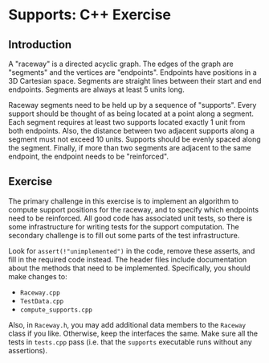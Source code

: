 # Supports: C++ Exercise

## Introduction

A "raceway" is a directed acyclic graph.  The edges of the graph are
"segments" and the vertices are "endpoints".  Endpoints have positions
in a 3D Cartesian space.  Segments are straight lines between their
start and end endpoints.  Segments are always at least 5 units long.

Raceway segments need to be held up by a sequence of "supports".
Every support should be thought of as being located at a point along a
segment.  Each segment requires at least two supports located exactly
1 unit from both endpoints.  Also, the distance between two adjacent
supports along a segment must not exceed 10 units.  Supports should be
evenly spaced along the segment.  Finally, if more than two segments
are adjacent to the same endpoint, the endpoint needs to be
"reinforced".

## Exercise

The primary challenge in this exercise is to implement an algorithm to
compute support positions for the raceway, and to specify which
endpoints need to be reinforced.  All good code has associated unit
tests, so there is some infrastructure for writing tests for the
support computation.  The secondary challenge is to fill out some
parts of the test infrastructure.

Look for `assert(!"unimplemented")` in the code, remove these asserts,
and fill in the required code instead.  The header files include
documentation about the methods that need to be implemented.
Specifically, you should make changes to:

* `Raceway.cpp`
* `TestData.cpp`
* `compute_supports.cpp`

Also, in `Raceway.h`, you may add additional data members to
the `Raceway` class if you like.  Otherwise, keep the interfaces the
same.  Make sure all the tests in `tests.cpp` pass (i.e. that the
`supports` executable runs without any assertions).
